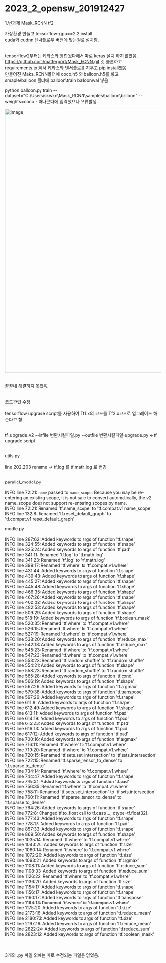 # 2023_2_opensw_201912427

1.번과제 Mask_RCNN tf2

가상환경 만들고 tensorflow-gpu==2.2 install<br/>
cuda와 cudnn 텐서플로우 버전에 맞는걸로 설치함.<br/>

<br/>tensorflow2부터는 케라스와 통합됬다해서 따로 keras 설치 하지 않았음.<br/> 
https://github.com/matterport/Mask_RCNN.git 깃 클론하고
<br/>requirements.txt에서 케라스와 텐서플로를 지우고 pip install했음<br/>
만들어진 Maks_RCNN폴더에 coco.h5 와 balloon.h5를 넣고 
<br/>smaple\balloon 폴더에 balloon\train balloon\val 넣음 <br/>

python balloon.py train --dataset="C:\Users\skwkn\Mask_RCNN\samples\balloon\balloon" --weights=coco - 아나콘다에 입력했으나 오류발생.<br/>

<img width="853" alt="image" src="https://github.com/SeoGyeongWon/2023_2_opensw_201912427/assets/126853734/cdf9f925-1022-457a-8b02-3873b4ed6368"> <br/><br/>

끝끝내 해결하지 못했음.<br/><br/>


코드관련 수정  <br/><br/>
tensorflow upgrade script를 사용하여 Tf1.x의 코드를 Tf2.x코드로 업그레이드 해준다고 함.<br/><br/>

tf_upgrade_v2 --infile 변환시킬파일.py --outfile 변환시킬파일-upgrade.py <-tf upgrade script <br/><br/>


utils.py<br/><br/>
line 202,203 rename -> tf.log 를 tf.math.log 로 변경 <br/><br/>

parallel_model.py<br/><br/>
INFO line 72:21: `name` passed to `name_scope`. Because you may be re-entering an existing scope, it is not safe to convert automatically,  the v2 name_scope does not support re-entering scopes by name.<br/>
INFO line 72:21: Renamed 'tf.name_scope' to 'tf.compat.v1.name_scope'<br/>
INFO line 132:8: Renamed 'tf.reset_default_graph' to 'tf.compat.v1.reset_default_graph'<br/>


modle.py<br/><br/>
INFO line 287:62: Added keywords to args of function 'tf.shape'<br/>
INFO line 324:55: Added keywords to args of function 'tf.shape'<br/>
INFO line 325:24: Added keywords to args of function 'tf.pad'<br/>
INFO line 341:11: Renamed 'tf.log' to 'tf.math.log' <br/>
INFO line 341:23: Renamed 'tf.log' to 'tf.math.log' <br/>
INFO line 399:17: Renamed 'tf.where' to 'tf.compat.v1.where' <br/>
INFO line 431:44: Added keywords to args of function 'tf.shape' <br/>
INFO line 439:43: Added keywords to args of function 'tf.shape' <br/>
INFO line 445:27: Added keywords to args of function 'tf.shape' <br/>
INFO line 445:48: Added keywords to args of function 'tf.shape' <br/>
INFO line 466:35: Added keywords to args of function 'tf.shape' <br/>
INFO line 467:26: Added keywords to args of function 'tf.shape' <br/>
INFO line 482:32: Added keywords to args of function 'tf.shape' <br/>
INFO line 482:53: Added keywords to args of function 'tf.shape' <br/>
INFO line 509:29: Added keywords to args of function 'tf.shape' <br/>
INFO line 518:19: Added keywords to args of function 'tf.boolean_mask' <br/>
INFO line 520:35: Renamed 'tf.where' to 'tf.compat.v1.where' <br/>
INFO line 526:15: Renamed 'tf.where' to 'tf.compat.v1.where' <br/>
INFO line 527:19: Renamed 'tf.where' to 'tf.compat.v1.where' <br/>
INFO line 538:20: Added keywords to args of function 'tf.reduce_max' <br/>
INFO line 542:18: Added keywords to args of function 'tf.reduce_max'  <br/>
INFO line 545:23: Renamed 'tf.where' to 'tf.compat.v1.where' <br/>
INFO line 547:23: Renamed 'tf.where' to 'tf.compat.v1.where' <br/>
INFO line 553:23: Renamed 'tf.random_shuffle' to 'tf.random.shuffle' <br/>
INFO line 554:21: Added keywords to args of function 'tf.shape' <br/>
INFO line 558:23: Renamed 'tf.random_shuffle' to 'tf.random.shuffle' <br/>
INFO line 565:28: Added keywords to args of function 'tf.cond' <br/>
INFO line 566:19: Added keywords to args of function 'tf.shape' <br/>
INFO line 567:26: Added keywords to args of function 'tf.argmax' <br/>
INFO line 579:38: Added keywords to args of function 'tf.transpose' <br/>
INFO line 597:26: Added keywords to args of function 'tf.shape' <br/>
INFO line 611:8: Added keywords to args of function 'tf.shape' <br/>
INFO line 612:49: Added keywords to args of function 'tf.shape' <br/>
INFO line 613:11: Added keywords to args of function 'tf.pad' <br/>
INFO line 614:19: Added keywords to args of function 'tf.pad' <br/>
INFO line 615:23: Added keywords to args of function 'tf.pad' <br/>
INFO line 616:13: Added keywords to args of function 'tf.pad' <br/>
INFO line 617:12: Added keywords to args of function 'tf.pad' <br/>
INFO line 700:16: Added keywords to args of function 'tf.argmax' <br/>
INFO line 716:11: Renamed 'tf.where' to 'tf.compat.v1.where' <br/>
INFO line 719:20: Renamed 'tf.where' to 'tf.compat.v1.where' <br/>
INFO line 720:15: Renamed 'tf.sets.set_intersection' to 'tf.sets.intersection' <br/>
INFO line 722:15: Renamed 'tf.sparse_tensor_to_dense' to 'tf.sparse.to_dense' <br/>
INFO line 734:14: Renamed 'tf.where' to 'tf.compat.v1.where' <br/>
INFO line 744:47: Added keywords to args of function 'tf.shape' <br/>
INFO line 745:21: Added keywords to args of function 'tf.pad' <br/>
INFO line 756:35: Renamed 'tf.where' to 'tf.compat.v1.where' <br/>
INFO line 758:11: Renamed 'tf.sets.set_intersection' to 'tf.sets.intersection' <br/>
INFO line 760:11: Renamed 'tf.sparse_tensor_to_dense' to 'tf.sparse.to_dense' <br/>
INFO line 764:26: Added keywords to args of function 'tf.shape' <br/>
INFO line 772:8: Changed tf.to_float call to tf.cast(..., dtype=tf.float32). <br/>
INFO line 777:43: Added keywords to args of function 'tf.shape' <br/>
INFO line 778:17: Added keywords to args of function 'tf.pad' <br/>
INFO line 857:33: Added keywords to args of function 'tf.shape' <br/>
INFO line 869:50: Added keywords to args of function 'tf.shape' <br/>
INFO line 1035:14: Renamed 'tf.where' to 'tf.compat.v1.where' <br/>
INFO line 1043:20: Added keywords to args of function 'tf.size' <br/>
INFO line 1060:14: Renamed 'tf.where' to 'tf.compat.v1.where' <br/>
INFO line 1072:20: Added keywords to args of function 'tf.size' <br/>
INFO line 1093:21: Added keywords to args of function 'tf.argmax' <br/>
INFO line 1108:11: Added keywords to args of function 'tf.reduce_sum' <br/>
INFO line 1108:33: Added keywords to args of function 'tf.reduce_sum' <br/>
INFO line 1126:22: Renamed 'tf.where' to 'tf.compat.v1.where' <br/>
INFO line 1136:20: Added keywords to args of function 'tf.size' <br/>
INFO line 1154:17: Added keywords to args of function 'tf.shape' <br/>
INFO line 1156:17: Added keywords to args of function 'tf.shape' <br/>
INFO line 1160:17: Added keywords to args of function 'tf.transpose' <br/>
INFO line 1164:18: Renamed 'tf.where' to 'tf.compat.v1.where' <br/>
INFO line 1175:20: Added keywords to args of function 'tf.size' <br/>
INFO line 2173:16: Added keywords to args of function 'tf.reduce_mean' <br/>
INFO line 2180:73: Added keywords to args of function 'tf.size' <br/>
INFO line 2197:16: Added keywords to args of function 'tf.reduce_mean' <br/>
INFO line 2822:24: Added keywords to args of function 'tf.reduce_sum' <br/>
INFO line 2823:12: Added keywords to args of function 'tf.boolean_mask' <br/><br/><br/>


3개의 .py 파일 외에는 따로 수정되는 파일은 없었음.


